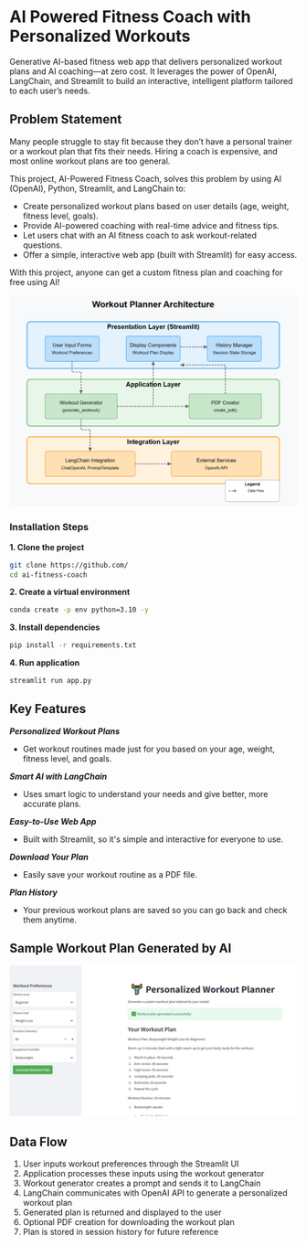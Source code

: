 # AI Powered Fitness Coach with Personalized Workouts
Generative AI-based fitness web app that delivers personalized workout plans and AI coaching—at zero cost. It leverages the power of OpenAI, LangChain, and Streamlit to build an interactive, intelligent platform tailored to each user’s needs.

## Problem Statement

Many people struggle to stay fit because they don’t have a personal trainer or a workout plan that fits their needs. Hiring a coach is expensive, and most online workout plans are too general.

This project, AI-Powered Fitness Coach, solves this problem by using AI (OpenAI), Python, Streamlit, and LangChain to:
- Create personalized workout plans based on user details (age, weight, fitness level, goals).
- Provide AI-powered coaching with real-time advice and fitness tips.
- Let users chat with an AI fitness coach to ask workout-related questions.
- Offer a simple, interactive web app (built with Streamlit) for easy access.

With this project, anyone can get a custom fitness plan and coaching for free using AI! 

<img src="Arch/arch.png" alt="Workflow Diagram">


### Installation Steps

**1.  Clone the project**
```bash
git clone https://github.com/
cd ai-fitness-coach
```

**2. Create a virtual environment**
```bash
conda create -p env python=3.10 -y
```

**3. Install dependencies**
```bash
pip install -r requirements.txt
```

**4. Run application**
```bash
streamlit run app.py
```
## Key Features 
***Personalized Workout Plans***
- Get workout routines made just for you based on your age, weight, fitness level, and goals.

***Smart AI with LangChain***
- Uses smart logic to understand your needs and give better, more accurate plans.

***Easy-to-Use Web App***
- Built with Streamlit, so it's simple and interactive for everyone to use.

***Download Your Plan***
- Easily save your workout routine as a PDF file.

***Plan History***
- Your previous workout plans are saved so you can go back and check them anytime.

## Sample Workout Plan Generated by AI
![Personalized Workout Plan](Workout%20Planner.jpeg)

## Data Flow

1. User inputs workout preferences through the Streamlit UI
2. Application processes these inputs using the workout generator
3. Workout generator creates a prompt and sends it to LangChain
4. LangChain communicates with OpenAI API to generate a personalized workout plan
5. Generated plan is returned and displayed to the user
6. Optional PDF creation for downloading the workout plan
6. Plan is stored in session history for future reference

